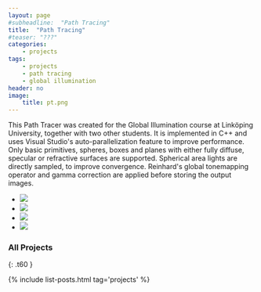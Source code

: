 ```yaml
---
layout: page
#subheadline:  "Path Tracing"
title:  "Path Tracing"
#teaser: "???"
categories:
    - projects
tags:
    - projects
    - path tracing
    - global illumination
header: no
image:
    title: pt.png
---
```


This Path Tracer was created for the Global Illumination course at Linköping University, together with two other students.
It is implemented in C++ and uses Visual Studio's auto-parallelization feature to improve performance. Only basic primitives, 
spheres, boxes and planes with either fully diffuse, specular or refractive surfaces are supported. Spherical area lights are directly sampled,
 to improve convergence. Reinhard's global tonemapping operator and gamma correction are applied before storing the output images.

<ul class="clearing-thumbs small-block-grid-4" data-clearing>
  <li><a href="{{ site.url }}/images/pt1_1024.png"><img data-caption="" class="th" src="{{ site.url }}/images/pt1_1024.png"></a></li>
  <li><a href="{{ site.url }}/images/pt2_512.png"><img data-caption="" class="th" src="{{ site.url }}/images/pt2_512.png"></a></li>
  <li><a href="{{ site.url }}/images/pt3_512.png"><img data-caption="" class="th" src="{{ site.url }}/images/pt3_512.png"></a></li>
  <li><a href="{{ site.url }}/images/pt4_512.png"><img data-caption="" class="th" src="{{ site.url }}/images/pt4_512.png"></a></li>
</ul>

### All Projects
{: .t60 }

{% include list-posts.html tag='projects' %}
